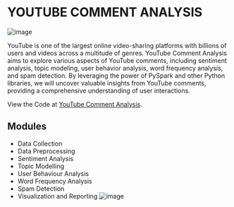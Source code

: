 # **YOUTUBE COMMENT ANALYSIS**
![image](https://github.com/bhuvana-ssk/YouTube-Comment-Analysis/assets/109230526/9f6075d1-f78b-45f2-b0cf-2d8d9256dd43)

YouTube is one of the largest online video-sharing platforms with billions of users and videos across a multitude of genres.
YouTube Comment Analysis aims to explore various aspects of YouTube comments, including sentiment analysis, topic modeling, user behavior analysis, word frequency analysis, and spam detection. 
By leveraging the power of PySpark and other Python libraries, we will uncover valuable insights from YouTube comments, providing a comprehensive understanding of user interactions.

View the Code at [YouTube Comment Analysis](https://colab.research.google.com/drive/1GHleCGxNwrgdDAYc9Z0j_gzyVLP3q0Cw?usp=sharing).

## Modules
- Data Collection
- Data Preprocessing
- Sentiment Analysis
- Topic Modelling
- User Behaviour Analysis
- Word Frequency Analysis
- Spam Detection
- Visualization and Reporting
![image](https://github.com/bhuvana-ssk/YouTube-Comment-Analysis/assets/109230526/ceac875f-60ab-47e0-8637-eabf5a7d746e)
